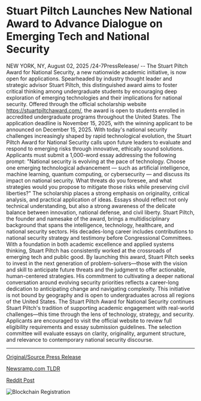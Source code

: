 # Stuart Piltch Launches New National Award to Advance Dialogue on Emerging Tech and National Security

NEW YORK, NY, August 02, 2025 /24-7PressRelease/ -- The Stuart Piltch Award for National Security, a new nationwide academic initiative, is now open for applications. Spearheaded by industry thought leader and strategic advisor Stuart Piltch, this distinguished award aims to foster critical thinking among undergraduate students by encouraging deep exploration of emerging technologies and their implications for national security.  Offered through the official scholarship website https://stuartpiltchaward.com/, the award is open to students enrolled in accredited undergraduate programs throughout the United States. The application deadline is November 15, 2025, with the winning applicant to be announced on December 15, 2025.  With today's national security challenges increasingly shaped by rapid technological evolution, the Stuart Piltch Award for National Security calls upon future leaders to evaluate and respond to emerging risks through innovative, ethically sound solutions. Applicants must submit a 1,000-word essay addressing the following prompt:  "National security is evolving at the pace of technology. Choose one emerging technological advancement — such as artificial intelligence, machine learning, quantum computing, or cybersecurity — and discuss its impact on national security. What threats do you foresee, and what strategies would you propose to mitigate those risks while preserving civil liberties?"  The scholarship places a strong emphasis on originality, critical analysis, and practical application of ideas. Essays should reflect not only technical understanding, but also a strong awareness of the delicate balance between innovation, national defense, and civil liberty.  Stuart Piltch, the founder and namesake of the award, brings a multidisciplinary background that spans the intelligence, technology, healthcare, and national security sectors. His decades-long career includes contributions to national security strategy and testimony before Congressional Committees. With a foundation in both academic excellence and applied systems thinking, Stuart Piltch has consistently worked at the crossroads of emerging tech and public good.  By launching this award, Stuart Piltch seeks to invest in the next generation of problem-solvers—those with the vision and skill to anticipate future threats and the judgment to offer actionable, human-centered strategies. His commitment to cultivating a deeper national conversation around evolving security priorities reflects a career-long dedication to anticipating change and navigating complexity.  This initiative is not bound by geography and is open to undergraduates across all regions of the United States. The Stuart Piltch Award for National Security continues Stuart Piltch's tradition of supporting academic engagement with real-world challenges—this time through the lens of technology, strategy, and security.  Applicants are encouraged to visit the official website to review full eligibility requirements and essay submission guidelines. The selection committee will evaluate essays on clarity, originality, argument structure, and relevance to contemporary national security discourse. 

---

[Original/Source Press Release](https://www.24-7pressrelease.com/press-release/525491/stuart-piltch-launches-new-national-award-to-advance-dialogue-on-emerging-tech-and-national-security)
                    

[Newsramp.com TLDR](https://newsramp.com/curated-news/stuart-piltch-launches-national-security-award-for-undergraduates/37e8331df903ec520244b41a21bf748f) 

 



[Reddit Post](https://www.reddit.com/r/newsramp/comments/1mfkfxt/stuart_piltch_launches_national_security_award/) 



![Blockchain Registration](https://cdn.newsramp.app/24-7PressRelease/qrcode/258/2/noteudtq.webp)